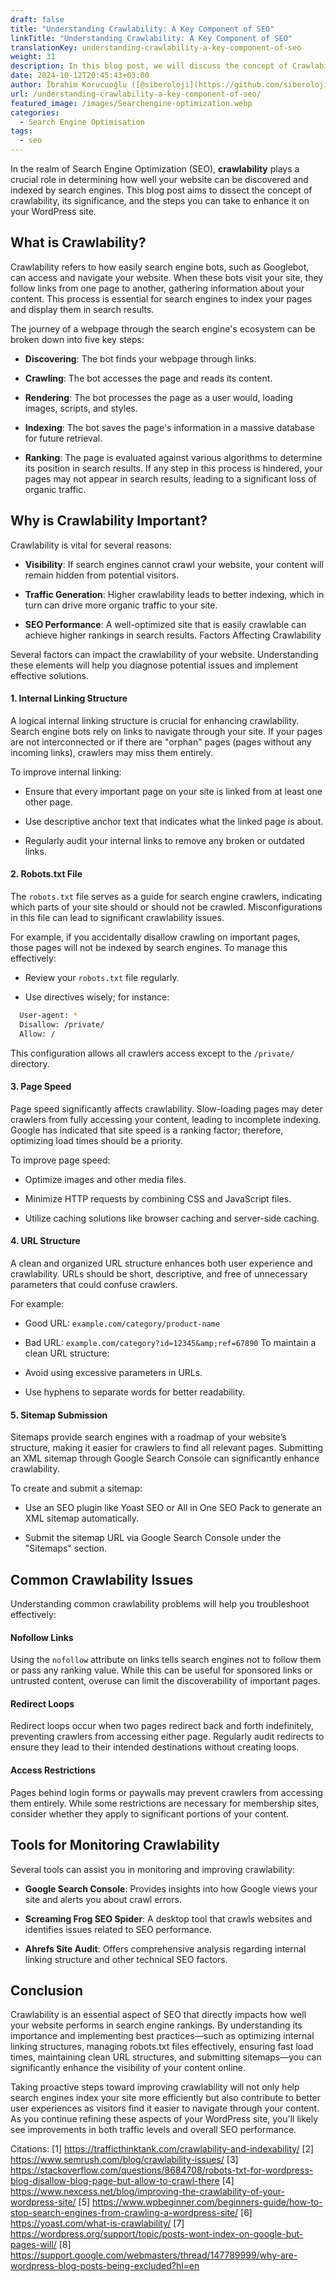 ```yaml
---
draft: false
title: "Understanding Crawlability: A Key Component of SEO"
linkTitle: "Understanding Crawlability: A Key Component of SEO"
translationKey: understanding-crawlability-a-key-component-of-seo
weight: 31
description: In this blog post, we will discuss the concept of Crawlability, its importance, and the steps you can take to enhance it on your WordPress site.
date: 2024-10-12T20:45:43+03:00
author: İbrahim Korucuoğlu ([@siberoloji](https://github.com/siberoloji))
url: /understanding-crawlability-a-key-component-of-seo/
featured_image: /images/Searchengine-optimization.webp
categories:
  - Search Engine Optimisation
tags:
  - seo
---
```

In the realm of Search Engine Optimization (SEO), **crawlability** plays a crucial role in determining how well your website can be discovered and indexed by search engines. This blog post aims to dissect the concept of crawlability, its significance, and the steps you can take to enhance it on your WordPress site.

## What is Crawlability?

Crawlability refers to how easily search engine bots, such as Googlebot, can access and navigate your website. When these bots visit your site, they follow links from one page to another, gathering information about your content. This process is essential for search engines to index your pages and display them in search results.

The journey of a webpage through the search engine's ecosystem can be broken down into five key steps:

* **Discovering**: The bot finds your webpage through links.

* **Crawling**: The bot accesses the page and reads its content.

* **Rendering**: The bot processes the page as a user would, loading images, scripts, and styles.

* **Indexing**: The bot saves the page's information in a massive database for future retrieval.

* **Ranking**: The page is evaluated against various algorithms to determine its position in search results.
If any step in this process is hindered, your pages may not appear in search results, leading to a significant loss of organic traffic.

## Why is Crawlability Important?

Crawlability is vital for several reasons:

* **Visibility**: If search engines cannot crawl your website, your content will remain hidden from potential visitors.

* **Traffic Generation**: Higher crawlability leads to better indexing, which in turn can drive more organic traffic to your site.

* **SEO Performance**: A well-optimized site that is easily crawlable can achieve higher rankings in search results.
Factors Affecting Crawlability

Several factors can impact the crawlability of your website. Understanding these elements will help you diagnose potential issues and implement effective solutions.

#### 1. Internal Linking Structure

A logical internal linking structure is crucial for enhancing crawlability. Search engine bots rely on links to navigate through your site. If your pages are not interconnected or if there are "orphan" pages (pages without any incoming links), crawlers may miss them entirely.

To improve internal linking:

* Ensure that every important page on your site is linked from at least one other page.

* Use descriptive anchor text that indicates what the linked page is about.

* Regularly audit your internal links to remove any broken or outdated links.

#### 2. Robots.txt File

The `robots.txt` file serves as a guide for search engine crawlers, indicating which parts of your site should or should not be crawled. Misconfigurations in this file can lead to significant crawlability issues.

For example, if you accidentally disallow crawling on important pages, those pages will not be indexed by search engines. To manage this effectively:

* Review your `robots.txt` file regularly.

* Use directives wisely; for instance:

```bash
  User-agent: *
  Disallow: /private/
  Allow: /
```

This configuration allows all crawlers access except to the `/private/` directory.

#### 3. Page Speed

Page speed significantly affects crawlability. Slow-loading pages may deter crawlers from fully accessing your content, leading to incomplete indexing. Google has indicated that site speed is a ranking factor; therefore, optimizing load times should be a priority.

To improve page speed:

* Optimize images and other media files.

* Minimize HTTP requests by combining CSS and JavaScript files.

* Utilize caching solutions like browser caching and server-side caching.

#### 4. URL Structure

A clean and organized URL structure enhances both user experience and crawlability. URLs should be short, descriptive, and free of unnecessary parameters that could confuse crawlers.

For example:

* Good URL: `example.com/category/product-name`

* Bad URL: `example.com/category?id=12345&amp;ref=67890`
To maintain a clean URL structure:
* Avoid using excessive parameters in URLs.

* Use hyphens to separate words for better readability.

#### 5. Sitemap Submission

Sitemaps provide search engines with a roadmap of your website’s structure, making it easier for crawlers to find all relevant pages. Submitting an XML sitemap through Google Search Console can significantly enhance crawlability.

To create and submit a sitemap:

* Use an SEO plugin like Yoast SEO or All in One SEO Pack to generate an XML sitemap automatically.

* Submit the sitemap URL via Google Search Console under the "Sitemaps" section.

## Common Crawlability Issues

Understanding common crawlability problems will help you troubleshoot effectively:

#### Nofollow Links

Using the `nofollow` attribute on links tells search engines not to follow them or pass any ranking value. While this can be useful for sponsored links or untrusted content, overuse can limit the discoverability of important pages.

#### Redirect Loops

Redirect loops occur when two pages redirect back and forth indefinitely, preventing crawlers from accessing either page. Regularly audit redirects to ensure they lead to their intended destinations without creating loops.

#### Access Restrictions

Pages behind login forms or paywalls may prevent crawlers from accessing them entirely. While some restrictions are necessary for membership sites, consider whether they apply to significant portions of your content.

## Tools for Monitoring Crawlability

Several tools can assist you in monitoring and improving crawlability:

* **Google Search Console**: Provides insights into how Google views your site and alerts you about crawl errors.

* **Screaming Frog SEO Spider**: A desktop tool that crawls websites and identifies issues related to SEO performance.

* **Ahrefs Site Audit**: Offers comprehensive analysis regarding internal linking structure and other technical SEO factors.

## Conclusion

Crawlability is an essential aspect of SEO that directly impacts how well your website performs in search engine rankings. By understanding its importance and implementing best practices—such as optimizing internal linking structures, managing robots.txt files effectively, ensuring fast load times, maintaining clean URL structures, and submitting sitemaps—you can significantly enhance the visibility of your content online.

Taking proactive steps toward improving crawlability will not only help search engines index your site more efficiently but also contribute to better user experiences as visitors find it easier to navigate through your content. As you continue refining these aspects of your WordPress site, you'll likely see improvements in both traffic levels and overall SEO performance.

Citations:
[1] <https://trafficthinktank.com/crawlability-and-indexability/>
[2] <https://www.semrush.com/blog/crawlability-issues/>
[3] <https://stackoverflow.com/questions/8684708/robots-txt-for-wordpress-blog-disallow-blog-page-but-allow-to-crawl-there> [4] <https://www.nexcess.net/blog/improving-the-crawlability-of-your-wordpress-site/>
[5] <https://www.wpbeginner.com/beginners-guide/how-to-stop-search-engines-from-crawling-a-wordpress-site/>
[6] <https://yoast.com/what-is-crawlability/>
[7] <https://wordpress.org/support/topic/posts-wont-index-on-google-but-pages-will/>
[8] <https://support.google.com/webmasters/thread/147789999/why-are-wordpress-blog-posts-being-excluded?hl=en>
